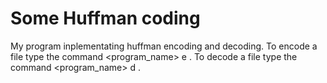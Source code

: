 # Some Huffman coding
My program inplementating huffman encoding and decoding.
To encode a file type the command <program_name> e <filename>.
To decode a file type the command <program_name> d <filename>.
